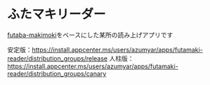 # ふたマキリーダー

[futaba-makimoki](https://github.com/azumyar/futaba-makimoki)をベースにした某所の読み上げアプリです  

安定版：https://install.appcenter.ms/users/azumyar/apps/futamaki-reader/distribution_groups/release
人柱版：https://install.appcenter.ms/users/azumyar/apps/futamaki-reader/distribution_groups/canary
